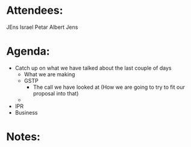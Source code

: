 
# Attendees:
JEns 
Israel
Petar 
Albert 
Jens

# Agenda:
- Catch up on what we have talked about the last couple of days
	- What we are making
	- GSTP
		- The call we have looked at (How we are going to try to fit our proposal into that)
	- 
- IPR
- Business 

# Notes:
